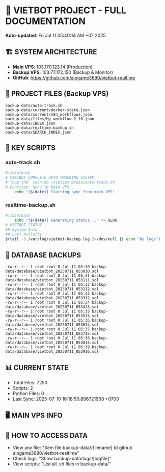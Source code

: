 # 🤖 VIETBOT PROJECT - FULL DOCUMENTATION
**Auto-updated**: Fri Jul 11 05:40:14 AM +07 2025

## 🏗️ SYSTEM ARCHITECTURE
- **Main VPS**: 103.170.123.14 (Production)
- **Backup VPS**: 103.77.172.150 (Backup & Monitor)
- **GitHub**: https://github.com/alogame3690/vietbot-realtime

## 📁 PROJECT FILES (Backup VPS)
```
backup-data/auto-track.sh
backup-data/current/docker-state.json
backup-data/current/n8n_workflows.json
backup-data/files/My_workflow_2_10.json
backup-data/INDEX.json
backup-data/realtime-backup.sh
backup-data/SEARCH_INDEX.json
```

## 🔧 KEY SCRIPTS
### auto-track.sh
```bash
#!/bin/bash
# VIETBOT COMPLETE AUTO TRACKING SYSTEM
# Thay thế toàn bộ /vietbot-brain/auto-track.sh
# Function: Sync từ Main VPS
    echo "[$(date)] Starting sync from main VPS"
```
### realtime-backup.sh
```bash
#!/bin/bash
    echo "[$(date)] Generating status..." >> $LOG
# VIETBOT STATUS
## System Info
## Last Activity
$(tail -5 /var/log/vietbot-backup.log 2>/dev/null || echo "No logs")
```

## 💾 DATABASE BACKUPS
```
-rw-r--r-- 1 root root 0 Jul 11 05:30 backup-data/database/vietbot_20250711_053010.sql
-rw-r--r-- 1 root root 0 Jul 11 05:31 backup-data/database/vietbot_20250711_053111.sql
-rw-r--r-- 1 root root 0 Jul 11 05:32 backup-data/database/vietbot_20250711_053212.sql
-rw-r--r-- 1 root root 0 Jul 11 05:33 backup-data/database/vietbot_20250711_053312.sql
-rw-r--r-- 1 root root 0 Jul 11 05:34 backup-data/database/vietbot_20250711_053413.sql
-rw-r--r-- 1 root root 0 Jul 11 05:35 backup-data/database/vietbot_20250711_053513.sql
-rw-r--r-- 1 root root 0 Jul 11 05:36 backup-data/database/vietbot_20250711_053614.sql
-rw-r--r-- 1 root root 0 Jul 11 05:37 backup-data/database/vietbot_20250711_053715.sql
-rw-r--r-- 1 root root 0 Jul 11 05:38 backup-data/database/vietbot_20250711_053815.sql
-rw-r--r-- 1 root root 0 Jul 11 05:39 backup-data/database/vietbot_20250711_053916.sql
```

## 📊 CURRENT STATE
- Total Files: 7250
- Scripts: 2
- Python Files: 0
- Last Sync: 2025-07-10 16:18:50.896721968 +0700

## 🖥️ MAIN VPS INFO


## 🚨 HOW TO ACCESS DATA
- View any file: "Xem file backup-data/[filename] từ github alogame3690/vietbot-realtime"
- Check logs: "Show backup-data/logs/[logfile]"
- View scripts: "List all .sh files in backup-data/"

